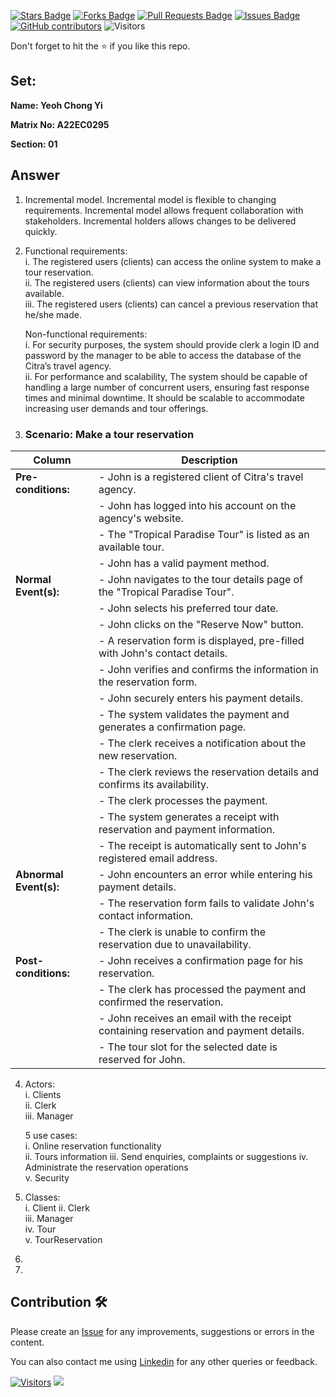 <a href="https://github.com/drshahizan/learn-php/stargazers"><img src="https://img.shields.io/github/stars/drshahizan/learn-php" alt="Stars Badge"/></a>
<a href="https://github.com/drshahizan/learn-php/network/members"><img src="https://img.shields.io/github/forks/drshahizan/learn-php" alt="Forks Badge"/></a>
<a href="https://github.com/drshahizan/learn-php/pulls"><img src="https://img.shields.io/github/issues-pr/drshahizan/learn-php" alt="Pull Requests Badge"/></a>
<a href="https://github.com/drshahizan/learn-php/issues"><img src="https://img.shields.io/github/issues/drshahizan/learn-php" alt="Issues Badge"/></a>
<a href="https://github.com/drshahizan/learn-php/graphs/contributors"><img alt="GitHub contributors" src="https://img.shields.io/github/contributors/drshahizan/learn-php?color=2b9348"></a>
![Visitors](https://api.visitorbadge.io/api/visitors?path=https%3A%2F%2Fgithub.com%2Fdrshahizan%2Fsoftware-engineering&labelColor=%23d9e3f0&countColor=%23697689&style=flat)

Don't forget to hit the :star: if you like this repo.

## Set:

**Name: Yeoh Chong Yi**

**Matrix No: A22EC0295**

**Section: 01**

## Answer  
1. Incremental model. Incremental model is flexible to changing requirements. Incremental model allows frequent collaboration with stakeholders. Incremental holders allows changes to be delivered quickly.
2. Functional requirements:  
   i. The registered users (clients) can access the online system to make a tour reservation.  
   ii. The registered users (clients) can view information about the tours available.  
   iii. The registered users (clients) can cancel a previous reservation that he/she made.  

   Non-functional requirements:  
   i. For security purposes, the system should provide clerk a login ID and password by the manager to be able to access the database of the Citra’s travel agency.  
   ii. For performance and scalability, The system should be capable of handling a large number of concurrent users, ensuring fast response times and minimal downtime. It should be scalable to accommodate increasing user demands and tour offerings.  
3. ### Scenario: Make a tour reservation
| Column | Description |
|-----------------------------|----------------------------------|
| **Pre-conditions:**         |- John is a registered client of Citra's travel agency. |
|                             |- John has logged into his account on the agency's website. |
|                             |- The "Tropical Paradise Tour" is listed as an available tour. |
|                             |- John has a valid payment method. |
| **Normal Event(s):**        |- John navigates to the tour details page of the "Tropical Paradise Tour". |
|                             |- John selects his preferred tour date. |
|                             |- John clicks on the "Reserve Now" button. |
|                             |- A reservation form is displayed, pre-filled with John's contact details. |
|                             |- John verifies and confirms the information in the reservation form. |
|                             |- John securely enters his payment details. |
|                             |- The system validates the payment and generates a confirmation page. |
|                             |- The clerk receives a notification about the new reservation. |
|                             |- The clerk reviews the reservation details and confirms its availability. |
|                             |- The clerk processes the payment. |
|                             |- The system generates a receipt with reservation and payment information. |
|                             |- The receipt is automatically sent to John's registered email address. |
| **Abnormal Event(s):**      |- John encounters an error while entering his payment details. |
|                             |- The reservation form fails to validate John's contact information. |
|                             |- The clerk is unable to confirm the reservation due to unavailability. |
| **Post-conditions:**        |- John receives a confirmation page for his reservation. |
|                             |- The clerk has processed the payment and confirmed the reservation. |
|                             |- John receives an email with the receipt containing reservation and payment details. |
|                             |- The tour slot for the selected date is reserved for John. |  
4. Actors:  
   i. Clients  
   ii. Clerk  
   iii. Manager  

   5 use cases:  
   i. Online reservation functionality  
   ii.  Tours information
   iii.  Send enquiries, complaints or suggestions
   iv. Administrate the reservation operations  
   v. Security  
5. Classes:  
   i. Client
   ii. Clerk  
   iii. Manager  
   iv. Tour  
   v. TourReservation  
6.  
7.  


## Contribution 🛠️
Please create an [Issue](https://github.com/drshahizan/learn-php/issues) for any improvements, suggestions or errors in the content.

You can also contact me using [Linkedin](https://www.linkedin.com/in/drshahizan/) for any other queries or feedback.

[![Visitors](https://api.visitorbadge.io/api/visitors?path=https%3A%2F%2Fgithub.com%2Fdrshahizan&labelColor=%23697689&countColor=%23555555&style=plastic)](https://visitorbadge.io/status?path=https%3A%2F%2Fgithub.com%2Fdrshahizan)
![](https://hit.yhype.me/github/profile?user_id=81284918)


